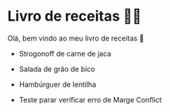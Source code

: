 # Livro de receitas :man_cook:

Olá, bem vindo ao meu livro de receitas :handshake:	

- Strogonoff de carne de jaca

- Salada de grão de bico

- Hambúrguer de lentilha 

- Teste parar verificar erro de Marge Conflict